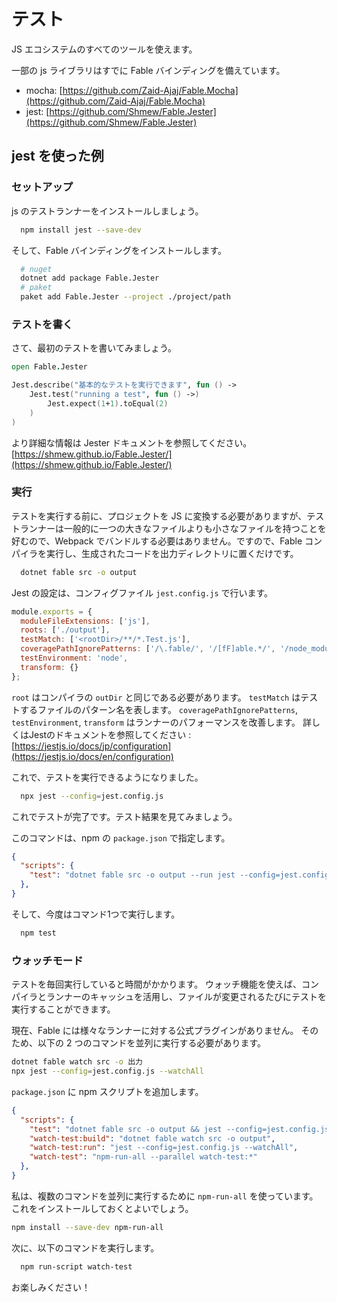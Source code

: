 # テスト

JS エコシステムのすべてのツールを使えます。

一部の js ライブラリはすでに Fable バインディングを備えています。

- mocha: [https://github.com/Zaid-Ajaj/Fable.Mocha](https://github.com/Zaid-Ajaj/Fable.Mocha)
- jest: [https://github.com/Shmew/Fable.Jester](https://github.com/Shmew/Fable.Jester)

## jest を使った例

### セットアップ

js のテストランナーをインストールしましょう。

```sh
  npm install jest --save-dev
```

そして、Fable バインディングをインストールします。

```sh
  # nuget
  dotnet add package Fable.Jester
  # paket
  paket add Fable.Jester --project ./project/path
```

### テストを書く

さて、最初のテストを書いてみましょう。

```fsharp
open Fable.Jester

Jest.describe("基本的なテストを実行できます", fun () ->
    Jest.test("running a test", fun () ->)
        Jest.expect(1+1).toEqual(2)
    )
)
```

より詳細な情報は Jester ドキュメントを参照してください。[https://shmew.github.io/Fable.Jester/](https://shmew.github.io/Fable.Jester/)

### 実行

テストを実行する前に、プロジェクトを JS に変換する必要がありますが、テストランナーは一般的に一つの大きなファイルよりも小さなファイルを持つことを好むので、Webpack でバンドルする必要はありません。ですので、Fable コンパイラを実行し、生成されたコードを出力ディレクトリに置くだけです。

```sh
  dotnet fable src -o output
```

Jest の設定は、コンフィグファイル `jest.config.js` で行います。

```js
module.exports = {
  moduleFileExtensions: ['js'],
  roots: ['./output'],
  testMatch: ['<rootDir>/**/*.Test.js'],
  coveragePathIgnorePatterns: ['/\.fable/', '/[fF]able.*/', '/node_modules/'],
  testEnvironment: 'node',
  transform: {}
};
```

`root` はコンパイラの `outDir` と同じである必要があります。
`testMatch` はテストするファイルのパターン名を表します。
`coveragePathIgnorePatterns`, `testEnvironment`, `transform` はランナーのパフォーマンスを改善します。
詳しくはJestのドキュメントを参照してください : [https://jestjs.io/docs/jp/configuration](https://jestjs.io/docs/en/configuration)

これで、テストを実行できるようになりました。

```sh
  npx jest --config=jest.config.js
```

これでテストが完了です。テスト結果を見てみましょう。

このコマンドは、npm の `package.json` で指定します。

```json
{
  "scripts": {
    "test": "dotnet fable src -o output --run jest --config=jest.config.js",
  },
}
```

そして、今度はコマンド1つで実行します。

```sh
  npm test
```

### ウォッチモード

テストを毎回実行していると時間がかかります。
ウォッチ機能を使えば、コンパイラとランナーのキャッシュを活用し、ファイルが変更されるたびにテストを実行することができます。

現在、Fable には様々なランナーに対する公式プラグインがありません。
そのため、以下の 2 つのコマンドを並列に実行する必要があります。

```sh
dotnet fable watch src -o 出力
npx jest --config=jest.config.js --watchAll
```

`package.json` に npm スクリプトを追加します。

```json
{
  "scripts": {
    "test": "dotnet fable src -o output && jest --config=jest.config.js",
    "watch-test:build": "dotnet fable watch src -o output",
    "watch-test:run": "jest --config=jest.config.js --watchAll",
    "watch-test": "npm-run-all --parallel watch-test:*"
  },
}
```

私は、複数のコマンドを並列に実行するために `npm-run-all` を使っています。これをインストールしておくとよいでしょう。

```sh
npm install --save-dev npm-run-all
```

次に、以下のコマンドを実行します。

```sh
  npm run-script watch-test
```

お楽しみください！

